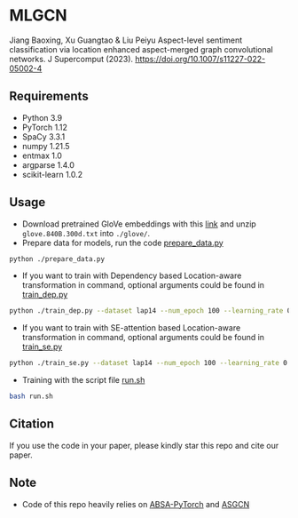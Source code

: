 # MLGCN
Jiang Baoxing, Xu Guangtao & Liu Peiyu Aspect-level sentiment classification via location enhanced aspect-merged graph convolutional networks. J Supercomput (2023). https://doi.org/10.1007/s11227-022-05002-4

## Requirements
* Python 3.9
* PyTorch 1.12
* SpaCy 3.3.1
* numpy 1.21.5
* entmax 1.0
* argparse 1.4.0
* scikit-learn 1.0.2

## Usage

* Download pretrained GloVe embeddings with this [link](http://nlp.stanford.edu/data/wordvecs/glove.840B.300d.zip) and unzip `glove.840B.300d.txt` into `./glove/`.
* Prepare data for models, run the code [prepare_data.py](./prepare_data.py)
```bash
python ./prepare_data.py
```
* If you want to train with Dependency based Location-aware transformation in command, optional arguments could be found in [train_dep.py](/.train_dep.py)
```bash
python ./train_dep.py --dataset lap14 --num_epoch 100 --learning_rate 0.001 --repeats 5
```
* If you want to train with SE-attention based Location-aware transformation in command, optional arguments could be found in [train_se.py](/.train_se.py)
```bash
python ./train_se.py --dataset lap14 --num_epoch 100 --learning_rate 0.001 --repeats 5
```
* Training with the script file [run.sh](./run.sh)
```bash
bash run.sh
```

## Citation

If you use the code in your paper, please kindly star this repo and cite our paper.

## Note
* Code of this repo heavily relies on [ABSA-PyTorch](https://github.com/songyouwei/ABSA-PyTorch) and [ASGCN](https://github.com/GeneZC/ASGCN)
